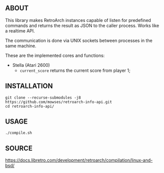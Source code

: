 ## ABOUT

This library makes RetroArch instances capable of listen for predefined commands
and returns the result as JSON to the caller process. Works like a realtime API.

The communication is done via UNIX sockets between processes in the same machine.

These are the implemented cores and functions:
- Stella (Atari 2600)
	- `current_score` returns the current score from player 1;


## INSTALLATION

```
git clone --recurse-submodules -j8 https://github.com/mowses/retroarch-info-api.git
cd retroarch-info-api/

```

## USAGE

```
./compile.sh
```

## SOURCE

https://docs.libretro.com/development/retroarch/compilation/linux-and-bsd/